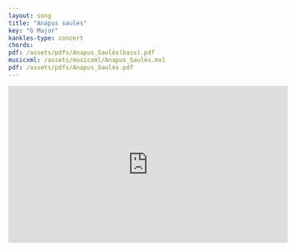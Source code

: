 ```yaml
---
layout: song
title: "Anapus saulės"
key: "G Major"
kankles-type: concert
chords:
pdf: /assets/pdfs/Anapus_Saulės(bass).pdf
musicxml: /assets/musicxml/Anapus_Saulės.mxl
pdf: /assets/pdfs/Anapus_Saulės.pdf
---
```


<iframe width="560" height="315" src="https://www.youtube.com/embed/ZhCKhVueLWc?si=nwRUENsujIq2ZyF4" title="YouTube video player" frameborder="0" allow="accelerometer; autoplay; clipboard-write; encrypted-media; gyroscope; picture-in-picture; web-share" referrerpolicy="strict-origin-when-cross-origin" allowfullscreen></iframe>